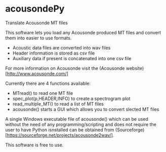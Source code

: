 # acousondePy
 Translate Acousonde MT files
 
 This software lets you load any Acousonde produced MT files and convert them into easier to use formats.
- Acoustic data files are converted into wav files
- Header information is stored as csv file
- Auxiliary data if present is concatenated into one csv file

For more information on Acousonde visit the (Acousonde website)[http://www.acousonde.com/]

Currently there are 4 functions available:

- MTread() to read one MT file
- spec_plot(p,HEADER,INFO) to create a spectrogram plot
- read_multiple_MT() to read a list of MT files
- acousonde() starts a GUI which allows you to convert slected MT files

A single Windows executable file of acousonde() which can be used without the need of any programming/scripting and does not require the user to have Python isnstalled can be obtained from (Sourceforge)[https://sourceforge.net/projects/acousonde2wav/].

This software is free to use.
